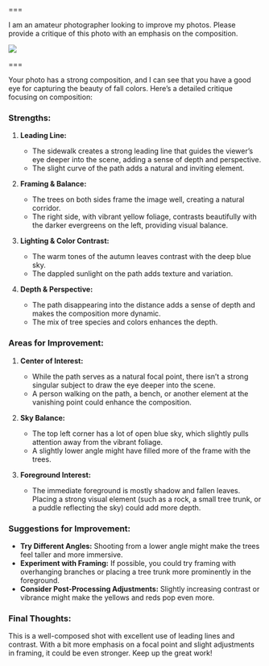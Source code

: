 ===

I am an amateur photographer looking to improve my photos.  Please provide a critique of this photo with an emphasis on the composition.

![](chats/photos/ann-arbor-fall.jpg)

===

Your photo has a strong composition, and I can see that you have a good eye for capturing the beauty of fall colors. Here’s a detailed critique focusing on composition:

### **Strengths:**
1. **Leading Line:**  
   - The sidewalk creates a strong leading line that guides the viewer’s eye deeper into the scene, adding a sense of depth and perspective.
   - The slight curve of the path adds a natural and inviting element.

2. **Framing & Balance:**  
   - The trees on both sides frame the image well, creating a natural corridor.
   - The right side, with vibrant yellow foliage, contrasts beautifully with the darker evergreens on the left, providing visual balance.

3. **Lighting & Color Contrast:**  
   - The warm tones of the autumn leaves contrast with the deep blue sky.
   - The dappled sunlight on the path adds texture and variation.

4. **Depth & Perspective:**  
   - The path disappearing into the distance adds a sense of depth and makes the composition more dynamic.
   - The mix of tree species and colors enhances the depth.

### **Areas for Improvement:**
1. **Center of Interest:**  
   - While the path serves as a natural focal point, there isn’t a strong singular subject to draw the eye deeper into the scene.  
   - A person walking on the path, a bench, or another element at the vanishing point could enhance the composition.

2. **Sky Balance:**  
   - The top left corner has a lot of open blue sky, which slightly pulls attention away from the vibrant foliage.
   - A slightly lower angle might have filled more of the frame with the trees.

3. **Foreground Interest:**  
   - The immediate foreground is mostly shadow and fallen leaves. Placing a strong visual element (such as a rock, a small tree trunk, or a puddle reflecting the sky) could add more depth.

### **Suggestions for Improvement:**
- **Try Different Angles:** Shooting from a lower angle might make the trees feel taller and more immersive.
- **Experiment with Framing:** If possible, you could try framing with overhanging branches or placing a tree trunk more prominently in the foreground.
- **Consider Post-Processing Adjustments:** Slightly increasing contrast or vibrance might make the yellows and reds pop even more.

### **Final Thoughts:**  
This is a well-composed shot with excellent use of leading lines and contrast. With a bit more emphasis on a focal point and slight adjustments in framing, it could be even stronger. Keep up the great work!